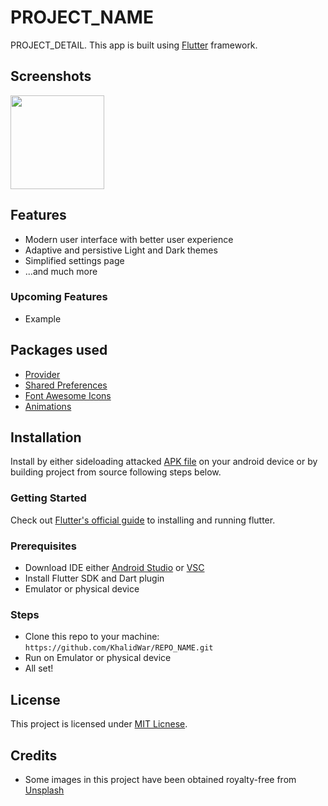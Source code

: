 # PROJECT_NAME
PROJECT_DETAIL. This app is built using [Flutter](https://flutter.dev) framework.


## Screenshots
<img src="LINK_TO_SCREENSHOT" width="150"> 


## Features
- Modern user interface with better user experience
- Adaptive and persistive Light and Dark themes
- Simplified settings page
- ...and much more

### Upcoming Features
- Example


## Packages used
- [Provider](https://pub.dev/packages/provider)
- [Shared Preferences](https://pub.dev/packages/shared_preferences)
- [Font Awesome Icons](https://pub.dev/packages/font_awesome_flutter)
- [Animations](https://pub.dev/packages/animations)


## Installation
Install by either sideloading attacked [APK file](https://github.com/KhalidWar/REPO_NAME/releases) on your android device or by building project from source following steps below.

### Getting Started
Check out [Flutter's official guide](https://flutter.dev/docs/get-started/install) to installing and running flutter.

### Prerequisites
- Download IDE either [Android Studio](https://developer.android.com/studio) or [VSC](https://code.visualstudio.com/)
- Install Flutter SDK and Dart plugin
- Emulator or physical device

### Steps
- Clone this repo to your machine: `https://github.com/KhalidWar/REPO_NAME.git`
- Run on Emulator or physical device
- All set!

## License
This project is licensed under [MIT Licnese](https://github.com/KhalidWar/REPO_NAME/blob/master/LICENSE).

## Credits
- Some images in this project have been obtained royalty-free from [Unsplash](https://unsplash.com/)
